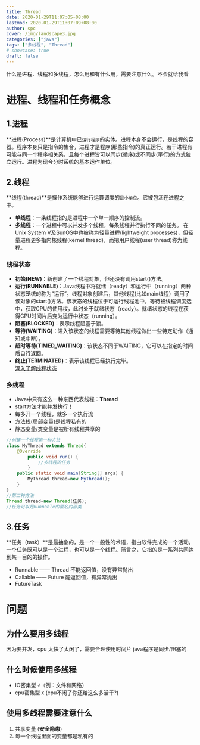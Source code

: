 ```yaml
---
title: Thread
date: 2020-01-29T11:07:05+08:00
lastmod: 2020-01-29T11:07:09+08:00
author: spc
cover: /img/landscape3.jpg
categories: ["java"]
tags: ["多线程", "Thread"]
# showcase: true
draft: false    
---
```


什么是进程、线程和多线程，怎么用和有什么用，需要注意什么。不会就给我看

<!--more-->

# 进程、线程和任务概念
## 1.进程
**进程(Process)**是计算机中已`运行程序`的实体。进程本身不会运行，是线程的容器。程序本身只是指令的集合，进程才是程序(那些指令)的真正运行。若干进程有可能与同一个程序相关系，且每个进程皆可以同步(循序)或不同步(平行)的方式独立运行。进程为现今分时系统的基本运作单位。
## 2.线程
**线程(thread)**是操作系统能够进行运算调度的`最小单位`。它被包涵在进程之中。 
   * **单线程**：一条线程指的是进程中一个单一顺序的控制流。
   * **多线程**：一个进程中可以并发多个线程，每条线程并行执行不同的任务。
     在Unix System V及SunOS中也被称为轻量进程(lightweight processes)，但轻量进程更多指内核线程(kernel thread)，而把用户线程(user thread)称为线程。
### 线程状态
* **初始(NEW)**：新创建了一个线程对象，但还没有调用start()方法。
* **运行(RUNNABLE)**：Java线程中将就绪（ready）和运行中（running）两种状态笼统的称为“运行”。线程对象创建后，其他线程(比如main线程）调用了该对象的start()方法。该状态的线程位于可运行线程池中，等待被线程调度选中，获取CPU的使用权，此时处于就绪状态（ready）。就绪状态的线程在获得CPU时间片后变为运行中状态（running）。
* **阻塞(BLOCKED)**：表示线程阻塞于锁。
* **等待(WAITING)**：进入该状态的线程需要等待其他线程做出一些特定动作（通知或中断）。
* **超时等待(TIMED_WAITING)**：该状态不同于WAITING，它可以在指定的时间后自行返回。
* **终止(TERMINATED)**：表示该线程已经执行完毕。  
  [深入了解线程状态](https://blog.csdn.net/pange1991/article/details/53860651)

### 多线程
* Java中只有这么⼀种东⻄代表线程：**Thread**
* start⽅法才能并发执⾏！
* 每多开⼀个线程，就多⼀个执⾏流
* ⽅法栈(局部变量)是线程私有的
* 静态变量/类变量是被所有线程共享的
```java
//创建一个线程第一种方法
class MyThread extends Thread{
    @Override
        public void run() {
            //多线程的任务
        }
    public static void main(String[] args) {
        MyThread thread=new MyThread();
    }
}
//第二种方法
Thread thread=new Thread(任务);
//任务可以是Runnable的匿名内部类
```

## 3.任务
**任务（task）**是最抽象的，是一个一般性的术语，指由软件完成的一个活动。一个任务既可以是一个进程，也可以是一个线程。简言之，它指的是一系列共同达到某一目的的操作。
* Runnable —— Thread 不能返回值，没有异常抛出
* Callable —— Future 能返回值，有异常抛出
* FutureTask
  

# 问题
## 为什么要用多线程
因为要并发，cpu 太快了太闲了，需要合理使用时间片
java程序是同步/阻塞的

## 什么时候使用多线程
* IO密集型 `√`（例：文件和网络）  
* cpu密集型 `X` (cpu不闲了你还给这么多活干?)

## 使用多线程需要注意什么
1. 共享变量 (**安全隐患**)
2. 每一个线程里面的变量都是私有的




